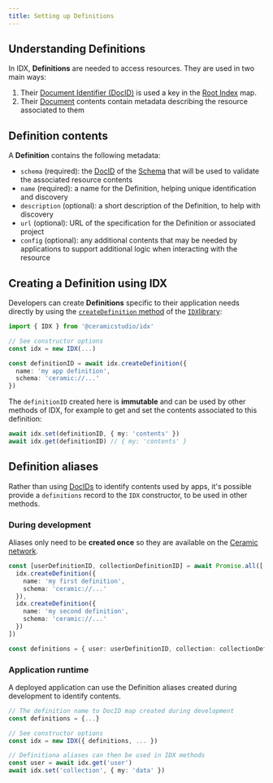 ```yaml
---
title: Setting up Definitions
---
```


## Understanding Definitions

In IDX, **Definitions** are needed to access resources. They are used in two main ways:

1. Their [Document Identifier (DocID)](idx-terminology.md#docid) is used a key in the [Root Index](idx-terminology.md#root-index) map.
1. Their [Document](idx-terminology.md#document) contents contain metadata describing the resource associated to them

## Definition contents

A **Definition** contains the following metadata:

- `schema` (required): the [DocID](idx-terminology.md#docid) of the [Schema](idx-terminology.md#schema) that will be used to validate the associated resource contents
- `name` (required): a name for the Definition, helping unique identification and discovery
- `description` (optional): a short description of the Definition, to help with discovery
- `url` (optional): URL of the specification for the Definition or associated project
- `config` (optional): any additional contents that may be needed by applications to support additional logic when interacting with the resource

## Creating a Definition using IDX

Developers can create **Definitions** specific to their application needs directly by using the [`createDefinition` method](lib-apis.md#createdefinition) of the [`IDX`library](lib-getting-started.md):

```ts
import { IDX } from '@ceramicstudio/idx'

// See constructor options
const idx = new IDX(...)

const definitionID = await idx.createDefinition({
  name: 'my app definition',
  schema: 'ceramic://...'
})
```

The `definitionID` created here is **immutable** and can be used by other methods of IDX, for example to get and set the contents associated to this definition:

```ts
await idx.set(definitionID, { my: 'contents' })
await idx.get(definitionID) // { my: 'contents' }
```

## Definition aliases

Rather than using [DocIDs](idx-terminology.md#docid) to identify contents used by apps, it's possible provide a `definitions` record to the `IDX` constructor, to be used in other methods.

### During development

Aliases only need to be **created once** so they are available on the [Ceramic network](idx-terminology.md#ceramic).

```ts
const [userDefinitionID, collectionDefinitionID] = await Promise.all([
  idx.createDefinition({
    name: 'my first definition',
    schema: 'ceramic://...'
  }),
  idx.createDefinition({
    name: 'my second definition',
    schema: 'ceramic://...'
  })
])

const definitions = { user: userDefinitionID, collection: collectionDefinitionID }
```

### Application runtime

A deployed application can use the Definition aliases created during development to identify contents.

```ts
// The definition name to DocID map created during development
const definitions = {...}

// See constructor options
const idx = new IDX({ definitions, ... })

// Definitiona aliases can then be used in IDX methods
const user = await idx.get('user')
await idx.set('collection', { my: 'data' })
```
